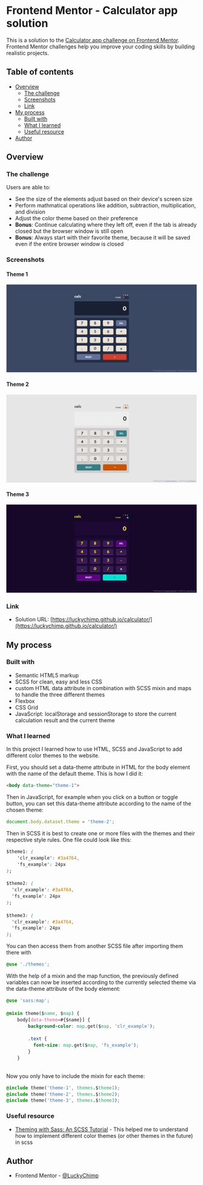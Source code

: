 # Frontend Mentor - Calculator app solution

This is a solution to the [Calculator app challenge on Frontend Mentor](https://www.frontendmentor.io/challenges/calculator-app-9lteq5N29). Frontend Mentor challenges help you improve your coding skills by building realistic projects. 

## Table of contents

- [Overview](#overview)
  - [The challenge](#the-challenge)
  - [Screenshots](#screenshots)
  - [Link](#link)
- [My process](#my-process)
  - [Built with](#built-with)
  - [What I learned](#what-i-learned)
  - [Useful resource](#useful-resource)
- [Author](#author)

## Overview

### The challenge

Users are able to:

- See the size of the elements adjust based on their device's screen size
- Perform mathmatical operations like addition, subtraction, multiplication, and division
- Adjust the color theme based on their preference
- **Bonus**: Continue calculating where they left off, even if the tab is already closed but the browser window is still open
- **Bonus**: Always start with their favorite theme, because it will be saved even if the entire browser window is closed

### Screenshots

#### Theme 1
![Theme 1](./screenshot-theme1.png)

#### Theme 2
![Theme 2](./screenshot-theme2.png)

#### Theme 3
![Theme 3](./screenshot-theme3.png)

### Link

- Solution URL: [https://luckychimp.github.io/calculator/](https://luckychimp.github.io/calculator/)

## My process

### Built with

- Semantic HTML5 markup
- SCSS for clean, easy and less CSS
- custom HTML data attribute in combination with SCSS mixin and maps to handle the three different themes
- Flexbox
- CSS Grid
- JavaScript: localStorage and sessionStorage to store the current calculation result and the current theme

### What I learned

In this project I learned how to use HTML, SCSS and JavaScript to add different color themes to the website.

First, you should set a data-theme attribute in HTML for the body element with the name of the default theme. This is how I did it:
```html
<body data-theme="theme-1">
```
Then in JavaScript, for example when you click on a button or toggle button, you can set this data-theme attribute according to the name of the chosen theme:
```js
document.body.dataset.theme = 'theme-2';
```
Then in SCSS it is best to create one or more files with the themes and their respective style rules. One file could look like this:
```css
$theme1: (
    'clr_example': #3a4764,
    'fs_example': 24px
);

$theme2: (
  'clr_example': #3a4764,
  'fs_example': 24px
);

$theme3: (
  'clr_example': #3a4764,
  'fs_example': 24px
);
```
You can then access them from another SCSS file after importing them there with 
```css
@use './themes';
```
With the help of a mixin and the map function, the previously defined variables can now be inserted according to the currently selected theme via the data-theme attribute of the body element:
```css
@use 'sass:map';

@mixin theme($name, $map) {
    body[data-theme=#{$name}] {
        background-color: map.get($map, 'clr_example');

        .text {
          font-size: map.get($map, 'fs_example');
        }
    }
            
```
Now you only have to include the mixin for each theme:
```css
@include theme('theme-1', themes.$theme1);
@include theme('theme-2', themes.$theme2);
@include theme('theme-3', themes.$theme3);
```

### Useful resource

- [Theming with Sass: An SCSS Tutorial](https://www.toptal.com/sass/theming-scss-tutorial) - This helped me to understand how to implement different color themes (or other themes in the future) in scss

## Author

- Frontend Mentor - [@LuckyChimp](https://www.frontendmentor.io/profile/LuckyChimp)